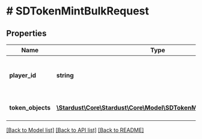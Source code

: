 # # SDTokenMintBulkRequest

## Properties

Name | Type | Description | Notes
------------ | ------------- | ------------- | -------------
**player_id** | **string** | The player ID that was returned from player/create |
**token_objects** | [**\Stardust\Core\Stardust\Core\Model\SDTokenMintBulkTokenObject[]**](SDTokenMintBulkTokenObject.md) | array of Token objects |

[[Back to Model list]](../../README.md#models) [[Back to API list]](../../README.md#endpoints) [[Back to README]](../../README.md)
